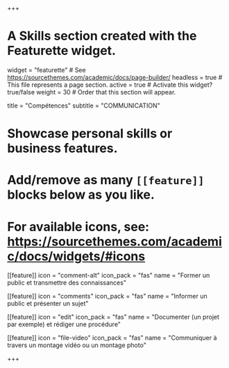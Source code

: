 +++
# A Skills section created with the Featurette widget.
widget = "featurette"  # See https://sourcethemes.com/academic/docs/page-builder/
headless = true  # This file represents a page section.
active = true  # Activate this widget? true/false
weight = 30  # Order that this section will appear.

title = "Compétences"
subtitle = "COMMUNICATION"

# Showcase personal skills or business features.
# 
# Add/remove as many `[[feature]]` blocks below as you like.
# 
# For available icons, see: https://sourcethemes.com/academic/docs/widgets/#icons

 [[feature]]
  icon = "comment-alt"
  icon_pack = "fas"
  name = "Former un public et transmettre des connaissances"

[[feature]]
  icon = "comments"
  icon_pack = "fas"
  name = "Informer un public et présenter un sujet"
  
 [[feature]]
  icon = "edit"
  icon_pack = "fas"
  name = "Documenter (un projet par exemple) et rédiger une procédure"
  
  [[feature]]
  icon = "file-video"
  icon_pack = "fas"
  name = "Communiquer à travers un montage vidéo ou un montage photo"

+++

